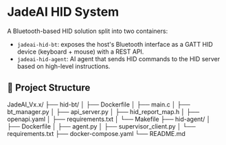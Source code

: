 # JadeAI HID System

A Bluetooth-based HID solution split into two containers:

- `jadeai-hid-bt`: exposes the host's Bluetooth interface as a GATT HID device (keyboard + mouse) with a REST API.
- `jadeai-hid-agent`: AI agent that sends HID commands to the HID server based on high-level instructions.

## 🧱 Project Structure

JadeAI_Vx.x/
├── hid-bt/
│ ├── Dockerfile
│ ├── main.c
│ ├── bt_manager.py
│ ├── api_server.py
│ ├── hid_report_map.h
│ ├── openapi.yaml
│ ├── requirements.txt
│ └── Makefile
├── hid-agent/
│ ├── Dockerfile
│ ├── agent.py
│ ├── supervisor_client.py
│ └── requirements.txt
├── docker-compose.yaml
└── README.md
